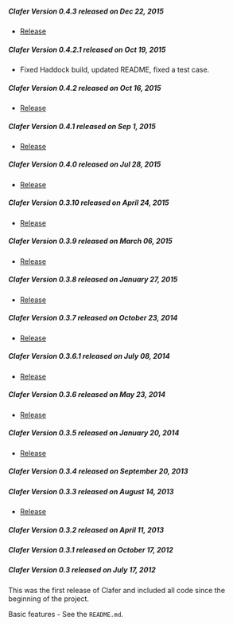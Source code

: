 ##### Clafer Version 0.4.3 released on Dec 22, 2015

* [Release](https://github.com/gsdlab/clafer/pull/81)

##### Clafer Version 0.4.2.1 released on Oct 19, 2015

* Fixed Haddock build, updated README, fixed a test case.

##### Clafer Version 0.4.2 released on Oct 16, 2015

* [Release](https://github.com/gsdlab/clafer/pull/74)

##### Clafer Version 0.4.1 released on Sep 1, 2015

* [Release](https://github.com/gsdlab/clafer/pull/71)

##### Clafer Version 0.4.0 released on Jul 28, 2015

* [Release](https://github.com/gsdlab/clafer/pull/68)

##### Clafer Version 0.3.10 released on April 24, 2015

* [Release](https://github.com/gsdlab/clafer/pull/66)

##### Clafer Version 0.3.9 released on March 06, 2015

* [Release](https://github.com/gsdlab/clafer/pull/63)

##### Clafer Version 0.3.8 released on January 27, 2015

* [Release](https://github.com/gsdlab/clafer/pull/60)

##### Clafer Version 0.3.7 released on October 23, 2014

* [Release](https://github.com/gsdlab/clafer/pull/53)

##### Clafer Version 0.3.6.1 released on July 08, 2014

* [Release](https://github.com/gsdlab/clafer/pull/50)

##### Clafer Version 0.3.6 released on May 23, 2014

* [Release](https://github.com/gsdlab/clafer/pull/48)

##### Clafer Version 0.3.5 released on January 20, 2014

* [Release](https://github.com/gsdlab/clafer/pull/44)

##### Clafer Version 0.3.4 released on September 20, 2013

##### Clafer Version 0.3.3 released on August 14, 2013

* [Release](https://github.com/gsdlab/clafer/pull/35)

##### Clafer Version 0.3.2 released on April 11, 2013

##### Clafer Version 0.3.1 released on October 17, 2012

##### Clafer Version 0.3 released on July 17, 2012

This was the first release of Clafer and included all code since the beginning of the project.

Basic features - See the `README.md`.

